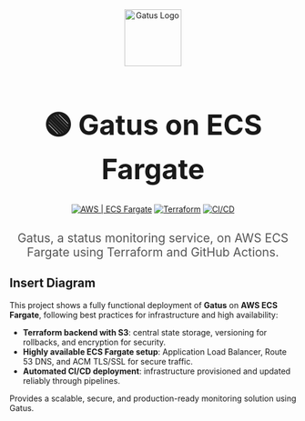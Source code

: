 <div align="center">
  <img width="100" height="100" alt="Gatus Logo" src="https://github.com/user-attachments/assets/bb670d76-1282-4bad-a9e9-4190d9f43410" />
  
  <h1 style="font-size: 3.5em;">🟢 Gatus on ECS Fargate</h1>

  <p>
    <a href="#"><img src="https://img.shields.io/badge/Cloud-AWS-FF9900?logo=amazon-aws" alt="AWS | ECS Fargate"></a>
    <a href="#"><img src="https://img.shields.io/badge/IaC-Terraform-623CE4?logo=terraform" alt="Terraform"></a>
    <a href="#"><img src="https://img.shields.io/badge/CI/CD-GitHub_Actions-2088FF?logo=github-actions" alt="CI/CD"></a>
  </p>

  <h3 style="font-weight: normal; color: #555; font-size: 1.5em;">
    Gatus, a status monitoring service, on AWS ECS Fargate using Terraform and GitHub Actions.
  </h3>
</div>

## Insert Diagram 

This project shows a fully functional deployment of **Gatus** on **AWS ECS Fargate**, following best practices for infrastructure and high availability:

- **Terraform backend with S3**: central state storage, versioning for rollbacks, and encryption for security.  
- **Highly available ECS Fargate setup**: Application Load Balancer, Route 53 DNS, and ACM TLS/SSL for secure traffic.  
- **Automated CI/CD deployment**: infrastructure provisioned and updated reliably through pipelines.  

Provides a scalable, secure, and production-ready monitoring solution using Gatus.
